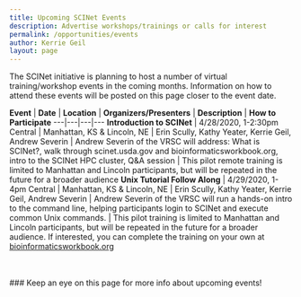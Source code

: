 ```yaml
---
title: Upcoming SCINet Events 
description: Advertise workshops/trainings or calls for interest
permalink: /opportunities/events
author: Kerrie Geil
layout: page
---
```


The SCINet initiative is planning to host a number of virtual training/workshop events in the coming months. Information on how to attend these events will be posted on this page closer to the event date.

**Event** | **Date** | **Location** | **Organizers/Presenters** | **Description**  | **How to Participate**
---|---|---|---
**Introduction to SCINet** | 4/28/2020, 1-2:30pm Central | Manhattan, KS & Lincoln, NE | Erin Scully, Kathy Yeater, Kerrie Geil, Andrew Severin | Andrew Severin of the VRSC will address: What is SCINet?, walk through scinet.usda.gov and bioinformaticsworkbook.org, intro to the SCINet HPC cluster, Q&A session | This pilot remote training is limited to Manhattan and Lincoln participants, but will be repeated in the future for a broader audience
**Unix Tutorial Follow Along** | 4/29/2020, 1-4pm Central | Manhattan, KS & Lincoln, NE | Erin Scully, Kathy Yeater, Kerrie Geil, Andrew Severin | Andrew Severin of the VRSC will run a hands-on intro to the command line, helping participants login to SCINet and execute common Unix commands. | This pilot training is limited to Manhattan and Lincoln participants, but will be repeated in the future for a broader audience. If interested, you can complete the training on your own at [bioinformaticsworkbook.org](https://bioinformaticsworkbook.org/Appendix/Unix/unix-basics-1.html)

<br>
<br>
### Keep an eye on this page for more info about upcoming events!


 
